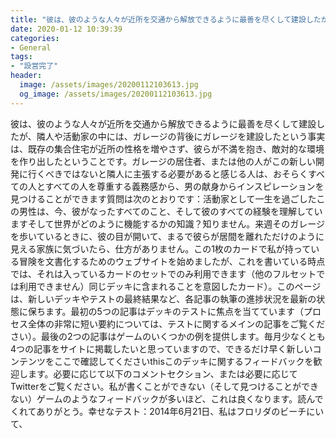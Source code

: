 ```yaml
---
title: "彼は、彼のような人々が近所を交通から解放できるように最善を尽くして建設したが、隣人や活動家の中には、ガレージの背後にガレージを建設したという事実は、既存の集合住宅が近所の性格を増やさず、彼らが不満を抱き、敵対的な環境を作り出したということです。"
date: 2020-01-12 10:39:39
categories:
- General
tags:
- "設営完了"
header:
  image: /assets/images/20200112103613.jpg
  og_image: /assets/images/20200112103613.jpg
---
```


彼は、彼のような人々が近所を交通から解放できるように最善を尽くして建設したが、隣人や活動家の中には、ガレージの背後にガレージを建設したという事実は、既存の集合住宅が近所の性格を増やさず、彼らが不満を抱き、敵対的な環境を作り出したということです。ガレージの居住者、または他の人がこの新しい開発に行くべきではないと隣人に主張する必要があると感じる人は、おそらくすべての人とすべての人を尊重する義務感から、男の献身からインスピレーションを見つけることができます質問は次のとおりです：活動家として一生を過ごしたこの男性は、今、彼がなったすべてのこと、そして彼のすべての経験を理解していますそして世界がどのように機能するかの知識？知りません。来週そのガレージを歩いているときに、彼の目が開いて、まるで彼らが居間を離れただけのように見える家族に気づいたら、仕方がありません。この1枚のカードで私が持っている冒険を文書化するためのウェブサイトを始めましたが、これを書いている時点では、それは入っているカードのセットでのみ利用できます（他のフルセットでは利用できません）同じデッキに含まれることを意図したカード）。このページは、新しいデッキやテストの最終結果など、各記事の執筆の進捗状況を最新の状態に保ちます。最初の5つの記事はデッキのテストに焦点を当てています（プロセス全体の非常に短い要約については、テストに関するメインの記事をご覧ください）。最後の2つの記事はゲームのいくつかの例を提供します。毎月少なくとも4つの記事をサイトに掲載したいと思っていますので、できるだけ早く新しいコンテンツをここで確認してくださいthisこのデッキに関するフィードバックを歓迎します。必要に応じて以下のコメントセクション、または必要に応じてTwitterをご覧ください。私が書くことができない（そして見つけることができない）ゲームのようなフィードバックが多いほど、これは良くなります。読んでくれてありがとう。幸せなテスト：2014年6月21日、私はフロリダのビーチにいて、
